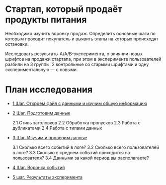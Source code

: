 
# Стартап, который продаёт продукты питания

Необходимо изучить воронку продаж. Определить основные шаги по которым проходит покупатель и выявить этапы на которых происходят остановки.

Исследовать результаты A/A/B-эксперимента, о влиянии новых шрифтов на продажи стартапа, при этом в эксперименте пользователей разбили на 3 группы: 2 контрольные со старыми шрифтами и одну экспериментальную — с новыми.


<h1>План исследования<span class="tocSkip"></span></h1>

- [1  Шаг. Откроем файл с данными и изучим общую информацию](#start)

- [2  Шаг. Подготовим данные](#preprocessing)

    2.1  Стиль заголовков
    2.2  Обработка пропусков
    2.3  Работа с дубликатами
    2.4  Работа с типами данных
- [3  Шаг. Изучим и проверим данные](#analysis)

    
    3.1  Сколько всего событий в логе?
    3.2  Сколько всего пользователей в логе?
    3.3  Сколько в среднем событий приходится на пользователя?
    3.4  Данными за какой период вы располагаете?
- [4  Шаг. Воронка событий](#funnel)

- [5  шаг. Результаты эксперимента](#experiment)



